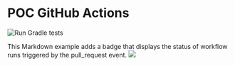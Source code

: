 # POC GitHub Actions

![Run Gradle tests](https://github.com/AlekseiTokarev/actions/workflows/Run%20Kotlin%20test%20with%20Gradle/badge.svg)



This Markdown example adds a badge that displays the status of workflow runs triggered by the pull_request event.
![](https://github.com/AlekseiTokarev/actions/workflows/Run%20Kotlin%20test%20with%20Gradle/badge.svg?event=pull_request)

